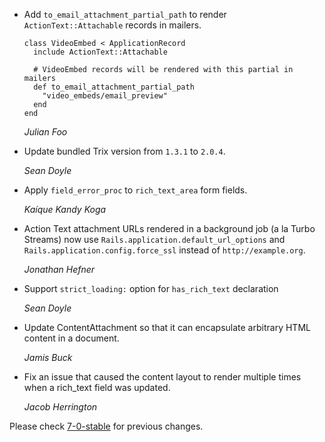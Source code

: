*   Add `to_email_attachment_partial_path` to render `ActionText::Attachable` records in mailers.

        class VideoEmbed < ApplicationRecord
          include ActionText::Attachable

          # VideoEmbed records will be rendered with this partial in mailers
          def to_email_attachment_partial_path
            "video_embeds/email_preview"
          end
        end

    *Julian Foo*

*   Update bundled Trix version from `1.3.1` to `2.0.4`.

    *Sean Doyle*

*   Apply `field_error_proc` to `rich_text_area` form fields.

    *Kaíque Kandy Koga*

*   Action Text attachment URLs rendered in a background job (a la Turbo
    Streams) now use `Rails.application.default_url_options` and
    `Rails.application.config.force_ssl` instead of `http://example.org`.

    *Jonathan Hefner*

*   Support `strict_loading:` option for `has_rich_text` declaration

    *Sean Doyle*

*   Update ContentAttachment so that it can encapsulate arbitrary HTML content in a document.

    *Jamis Buck*

*   Fix an issue that caused the content layout to render multiple times when a
    rich_text field was updated.

    *Jacob Herrington*

Please check [7-0-stable](https://github.com/rails/rails/blob/7-0-stable/actiontext/CHANGELOG.md) for previous changes.
